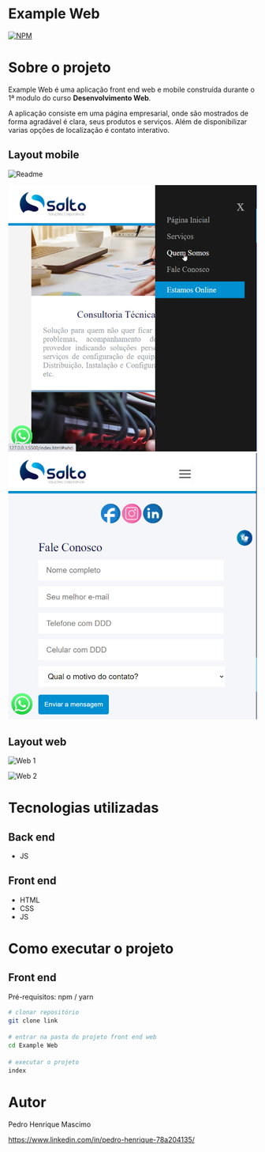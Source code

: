 # Example Web
[![NPM](https://img.shields.io/npm/l/react)](https://github.com/Mascimo/Example-Web/blob/main/LICENSE) 

# Sobre o projeto

<!-- link do projeto  -->

Example Web é uma aplicação front end web e mobile construída durante o 1ª modulo do curso **Desenvolvimento Web**.

A aplicação consiste em uma página empresarial, onde são mostrados de forma agradável é clara, seus produtos e serviços. Além de disponibilizar varias opções de localização é contato interativo.

## Layout mobile
<img alt="Readme" src="./github/assents/imgmobile01.png">

![Mobile 1](https://github.com/Mascimo/Example-Web/blob/main/assents/imgmobile01.png) ![Mobile 2](https://github.com/Mascimo/Example-Web/blob/main/assents/imgmobile02.png)

## Layout web
![Web 1](link)

![Web 2](link)


# Tecnologias utilizadas
## Back end
- JS
## Front end
- HTML
- CSS
- JS

# Como executar o projeto

## Front end
Pré-requisitos: npm / yarn

```bash
# clonar repositório
git clone link

# entrar na pasta do projeto front end web
cd Example Web

# executar o projeto
index
```

# Autor

Pedro Henrique Mascimo

https://www.linkedin.com/in/pedro-henrique-78a204135/
